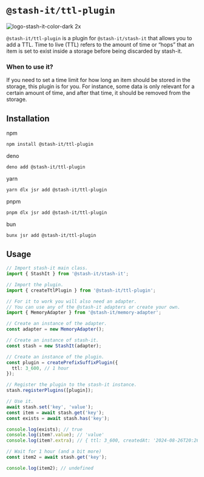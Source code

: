 # `@stash-it/ttl-plugin`

![logo-stash-it-color-dark 2x](https://user-images.githubusercontent.com/1819138/30385483-99fd209c-98a7-11e7-85e2-595791d8d894.png)

`@stash-it/ttl-plugin` is a plugin for `@stash-it/stash-it` that allows you to add a TTL.
Time to live (TTL) refers to the amount of time or “hops” that an item is set to exist inside a storage before being discarded by stash-it.

### When to use it?

If you need to set a time limit for how long an item should be stored in the storage, this plugin is for you.
For instance, some data is only relevant for a certain amount of time, and after that time, it should be removed from the storage.

## Installation

npm
```bash
npm install @stash-it/ttl-plugin
```

deno
```bash
deno add @stash-it/ttl-plugin
```

yarn
```bash
yarn dlx jsr add @stash-it/ttl-plugin
```

pnpm
```bash
pnpm dlx jsr add @stash-it/ttl-plugin
```

bun
```bash
bunx jsr add @stash-it/ttl-plugin
```

## Usage

```ts
// Import stash-it main class.
import { StashIt } from '@stash-it/stash-it';

// Import the plugin.
import { createTtlPlugin } from '@stash-it/ttl-plugin';

// For it to work you will also need an adapter.
// You can use any of the @stash-it adapters or create your own.
import { MemoryAdapter } from '@stash-it/memory-adapter';

// Create an instance of the adapter.
const adapter = new MemoryAdapter();

// Create an instance of stash-it.
const stash = new StashIt(adapter);

// Create an instance of the plugin.
const plugin = createPrefixSuffixPlugin({
  ttl: 3_600, // 1 hour
});

// Register the plugin to the stash-it instance.
stash.registerPlugins([plugin]);

// Use it.
await stash.set('key', 'value');
const item = await stash.get('key');
const exists = await stash.has('key');

console.log(exists); // true
console.log(item?.value); // 'value'
console.log(item?.extra); // { ttl: 3_600, createdAt: '2024-08-26T20:26:41.832Z' }

// Wait for 1 hour (and a bit more)
const item2 = await stash.get('key');

console.log(item2); // undefined
```

